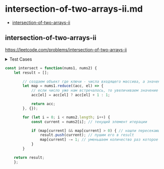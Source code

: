 # intersection-of-two-arrays-ii.md

+ [intersection-of-two-arrays-ii](#intersection-of-two-arrays-ii)

## intersection-of-two-arrays-ii

https://leetcode.com/problems/intersection-of-two-arrays-ii

<details><summary>Test Cases</summary><blockquote>

``` javascript
    // [1] [1]
    // [1]

    // [2,2,3] [2,2,5]
    // [2,2]

    // [5,3,7] [4,3,1,7,5]
    // [3,5,7]
```

</blockquote></details>

``` javascript
const intersect = function(nums1, nums2) {
    let result = [];

        // создаем объект где ключи - числа входящего массива, а значения - сколько раз это число встретилось
        let map = nums1.reduce((acc, el) => {
            // если число уже нам встречалось, то увеличиваем значение на 1, в ином случае создаем ключ со значением 1
            acc[el] = acc[el] ? acc[el] + 1 : 1;

            return acc;
        }, {});

        for (let i = 0; i < nums2.length; i++) {
            const current = nums2[i]; // текущий элемент итерации

            if (map[current] && map[current] > 0) { // нашли пересекающийся элемент двух массивов
                result.push(current); // пушим его в result
                map[current] -= 1; // уменьшаем количество раз которое встретилось число на 1 (тк например число может встретиться в одном массиве 3 раза, в другом - 4)
            }
        }

    return result;
    };
```
